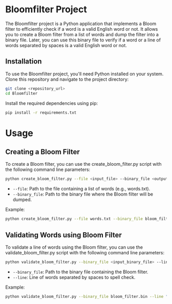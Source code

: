 # Bloomfilter Project

The Bloomfilter project is a Python application that implements a Bloom filter to efficiently check if a word is a valid English word or not. It allows you to create a Bloom filter from a list of words and dump the filter into a binary file. Later, you can use this binary file to verify if a word or a line of words separated by spaces is a valid English word or not.

## Installation

To use the Bloomfilter project, you'll need Python installed on your system. Clone this repository and navigate to the project directory:

```bash
git clone <repository_url>
cd Bloomfilter
```

Install the required dependencies using pip:

```bash
pip install -r requirements.txt
```

# Usage

## Creating a Bloom Filter

To create a Bloom filter, you can use the create_bloom_filter.py script with the following command line parameters:

```bash
python create_bloom_filter.py --file <input_file> --binary_file <output_binary_file>

```

- `--file`: Path to the file containing a list of words (e.g., words.txt).
- `--binary_file`: Path to the binary file where the Bloom filter will be dumped.

Example:

```bash
python create_bloom_filter.py --file words.txt --binary_file bloom_filter.bin
```

## Validating Words using Bloom Filter

To validate a line of words using the Bloom filter, you can use the validate_bloom_filter.py script with the following command line parameters:


```bash
python validate_bloom_filter.py --binary_file <input_binary_file> --line <words_to_check>
```

- `--binary_file`: Path to the binary file containing the Bloom filter.
- `--line`: Line of words separated by spaces to spell check.

Example:

```bash
python validate_bloom_filter.py --binary_file bloom_filter.bin --line "hello world example"
```

